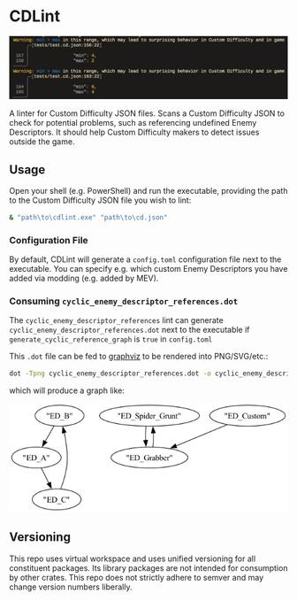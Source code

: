 # CDLint

![A screenshot of CDLint producing diagnostics](./assets/screenshot.png)

A linter for Custom Difficulty JSON files. Scans a Custom Difficulty JSON to
check for potential problems, such as referencing undefined Enemy Descriptors.
It should help Custom Difficulty makers to detect issues outside the game.

## Usage

Open your shell (e.g. PowerShell) and run the executable, providing the path
to the Custom Difficulty JSON file you wish to lint:

```bash
& "path\to\cdlint.exe" "path\to\cd.json"
```

### Configuration File

By default, CDLint will generate a `config.toml` configuration file next to
the executable. You can specify e.g. which custom
Enemy Descriptors you have added via modding (e.g. added by MEV).

### Consuming `cyclic_enemy_descriptor_references.dot`

The `cyclic_enemy_descriptor_references` lint can generate
`cyclic_enemy_descriptor_references.dot` next to the executable
if `generate_cyclic_reference_graph` is `true` in `config.toml`

This `.dot` file can be fed to [graphviz](https://graphviz.org/download/)
to be rendered into PNG/SVG/etc.:

```bash
dot -Tpng cyclic_enemy_descriptor_references.dot -o cyclic_enemy_descriptor_references.png
```

which will produce a graph like:

![A screenshot of cyclic dependencies](./assets/cyclic.png)

## Versioning

This repo uses virtual workspace and uses unified versioning for all constituent packages. Its
library packages are not intended for consumption by other crates. This repo does not strictly
adhere to semver and may change version numbers liberally.
